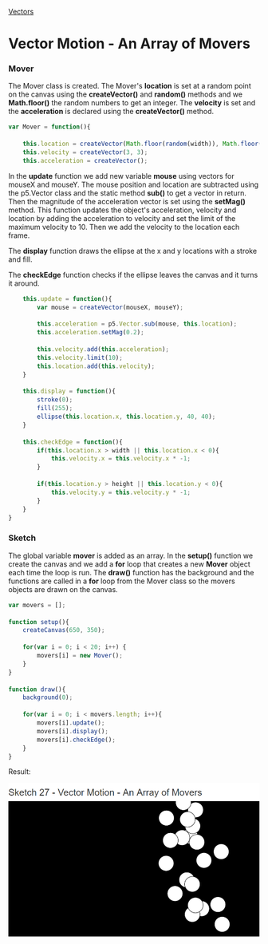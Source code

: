[Vectors](../)

# Vector Motion - An Array of Movers

### Mover

The Mover class is created. The Mover's **location** is set at a random point on the canvas using the **createVector()** and **random()** methods and we **Math.floor()** the random numbers to get an integer. The **velocity** is set and the **acceleration** is declared using the **createVector()** method.

```js
var Mover = function(){

    this.location = createVector(Math.floor(random(width)), Math.floor(random(height)));
    this.velocity = createVector(3, 3);
    this.acceleration = createVector();
```

In the **update** function we add new variable **mouse** using vectors for mouseX and mouseY. The mouse position and location are subtracted using the p5.Vector class and the static method **sub()** to get a vector in return. Then the magnitude of the acceleration vector is set using the **setMag()** method. This function updates the object's acceleration, velocity and location by adding the acceleration to velocity and set the limit of the maximum velocity to 10. Then we add the velocity to the location each frame.

 The **display** function draws the ellipse at the x and y locations with a stroke and fill.

The **checkEdge** function checks if the ellipse leaves the canvas and it turns it around.

```js
    this.update = function(){
        var mouse = createVector(mouseX, mouseY);

        this.acceleration = p5.Vector.sub(mouse, this.location);
        this.acceleration.setMag(0.2);

        this.velocity.add(this.acceleration);
        this.velocity.limit(10);
        this.location.add(this.velocity);
    }

    this.display = function(){
        stroke(0);
        fill(255);
        ellipse(this.location.x, this.location.y, 40, 40);
    }

    this.checkEdge = function(){
        if(this.location.x > width || this.location.x < 0){
            this.velocity.x = this.velocity.x * -1;
        }

        if(this.location.y > height || this.location.y < 0){
            this.velocity.y = this.velocity.y * -1;
        }
    }
}
```

### Sketch

The global variable **mover** is added as an array. In the **setup()** function we create the canvas and we add a **for** loop that creates a new **Mover** object each time the loop is run. The **draw()** function has the background and the functions are called in a **for** loop from the Mover class so the movers objects are drawn on the canvas.

```js
var movers = [];

function setup(){
    createCanvas(650, 350);

    for(var i = 0; i < 20; i++) {
        movers[i] = new Mover();
    }
}

function draw(){
    background(0);

    for(var i = 0; i < movers.length; i++){
        movers[i].update();
        movers[i].display();
        movers[i].checkEdge();
    }
}
```

Result:

![Vector Motion - Acceleration](img/Sketch27.PNG?raw=true " Vector Motion - Acceleration")

